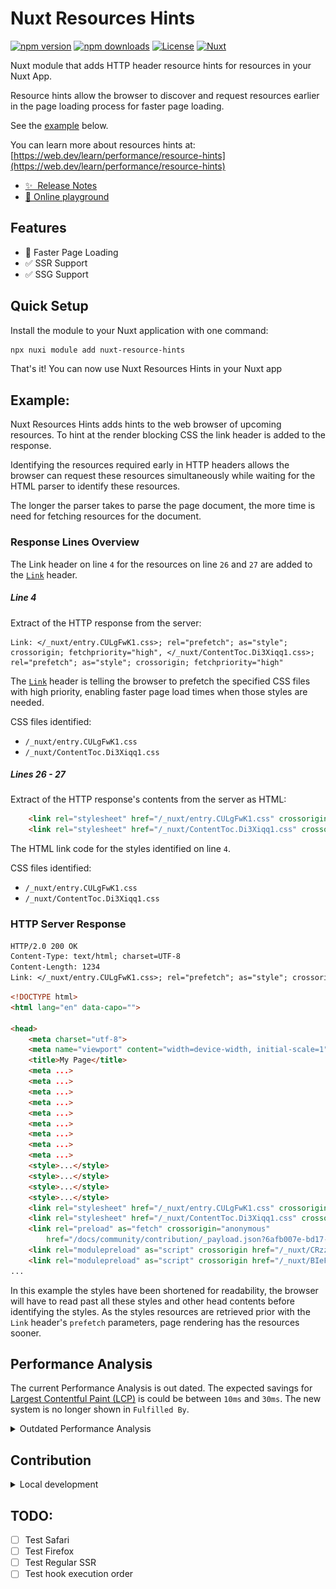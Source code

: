 <!--
Get your module up and running quickly.

Find and replace all on all files (CMD+SHIFT+F):
- Name: Nuxt Resources Hints
- Package name: nuxt-resource-hints
- Description: Adds HTTP header resource hints for resources in your Nuxt App.
-->

# Nuxt Resources Hints

[![npm version][npm-version-src]][npm-version-href]
[![npm downloads][npm-downloads-src]][npm-downloads-href]
[![License][license-src]][license-href]
[![Nuxt][nuxt-src]][nuxt-href]

Nuxt module that adds HTTP header resource hints for resources in your Nuxt App. 

Resource hints allow the browser to discover and request resources earlier in the page loading process for faster page loading.

See the [example](#example) below.

You can learn more about resources hints at:
[https://web.dev/learn/performance/resource-hints](https://web.dev/learn/performance/resource-hints)

- [✨ &nbsp;Release Notes](/CHANGELOG.md)
- [🏀 Online playground](https://stackblitz.com/github/IO-Fire/nuxt-resource-hints?file=playground%2Fapp.vue)
<!-- - [📖 &nbsp;Documentation](https://example.com) -->

## Features

<!-- Highlight some of the features your module provide here -->
- 🚀&nbsp;Faster Page Loading
- ✅&nbsp;SSR Support
- ✅&nbsp;SSG Support

## Quick Setup

Install the module to your Nuxt application with one command:

```bash
npx nuxi module add nuxt-resource-hints
```

That's it! You can now use Nuxt Resources Hints in your Nuxt app

## Example:

Nuxt Resources Hints adds hints to the web browser of upcoming resources.
To hint at the render blocking CSS the link header is added to the response.

Identifying the resources required early in HTTP headers allows the browser can request these resources simultaneously while waiting for the HTML parser to identify these resources. 

The longer the parser takes to parse the page document, the more time is need for fetching resources for the document. 

### Response Lines Overview

The Link header on line `4` for the resources on line `26` and `27` are added to the [`Link`](https://developer.mozilla.org/en-US/docs/Web/HTTP/Headers/Link) header.

##### Line 4

Extract of the HTTP response from the server:

```http
Link: </_nuxt/entry.CULgFwK1.css>; rel="prefetch"; as="style"; crossorigin; fetchpriority="high", </_nuxt/ContentToc.Di3Xiqq1.css>; rel="prefetch"; as="style"; crossorigin; fetchpriority="high"
```

The [`Link`](https://developer.mozilla.org/en-US/docs/Web/HTTP/Headers/Link) header is telling the browser to prefetch the specified CSS files with high priority, enabling faster page load times when those styles are needed.

CSS files identified:
- `/_nuxt/entry.CULgFwK1.css`
- `/_nuxt/ContentToc.Di3Xiqq1.css`

##### Lines 26 - 27

Extract of the HTTP response's contents from the server as HTML:

```html
    <link rel="stylesheet" href="/_nuxt/entry.CULgFwK1.css" crossorigin>
    <link rel="stylesheet" href="/_nuxt/ContentToc.Di3Xiqq1.css" crossorigin>
```

The HTML link code for the styles identified on line `4`.

CSS files identified:
- `/_nuxt/entry.CULgFwK1.css`
- `/_nuxt/ContentToc.Di3Xiqq1.css`

### HTTP Server Response
```diff
HTTP/2.0 200 OK
Content-Type: text/html; charset=UTF-8
Content-Length: 1234
Link: </_nuxt/entry.CULgFwK1.css>; rel="prefetch"; as="style"; crossorigin; fetchpriority="high", </_nuxt/ContentToc.Di3Xiqq1.css>; rel="prefetch"; as="style"; crossorigin; fetchpriority="high"

```
```html
<!DOCTYPE html>
<html lang="en" data-capo="">

<head>
    <meta charset="utf-8">
    <meta name="viewport" content="width=device-width, initial-scale=1">
    <title>My Page</title>
    <meta ...>
    <meta ...>
    <meta ...>
    <meta ...>
    <meta ...>
    <meta ...>
    <meta ...>
    <meta ...>
    <meta ...>
    <style>...</style>
    <style>...</style>
    <style>...</style>
    <style>...</style>
    <link rel="stylesheet" href="/_nuxt/entry.CULgFwK1.css" crossorigin>
    <link rel="stylesheet" href="/_nuxt/ContentToc.Di3Xiqq1.css" crossorigin>
    <link rel="preload" as="fetch" crossorigin="anonymous"
        href="/docs/community/contribution/_payload.json?6afb007e-bd17-4be8-9ad0-cf237cb47582">
    <link rel="modulepreload" as="script" crossorigin href="/_nuxt/CRzzB7A9.js">
    <link rel="modulepreload" as="script" crossorigin href="/_nuxt/BIeF1yTG.js">
...
```

In this example the styles have been shortened for readability, the browser will have to read past all these styles and other head contents before identifying the styles. As the styles resources are retrieved prior with the `Link` header's `prefetch` parameters, page rendering has the resources sooner. 

## Performance Analysis

The current Performance Analysis is out dated.
The expected savings for [Largest Contentful Paint (LCP)](https://web.dev/articles/lcp) is could be between `10ms` and `30ms`. The new system is no longer shown in `Fulfilled By`.

<details><summary>Outdated Performance Analysis</summary>
<p>

> Test sample size of 1

The below image shows the Network fetching the styles ahead of the parser identifying the required resources. 

The parser's requests for the styles are marked as `Fulfilled by` with `(prefetch cache)`.

> CPU: `No throttling`,  Network: `4G Fast`, Settings: `Big request rows`, Columns: `Priority`, `Fulfilled By`

![Web browser network diagram with Resource Hints](docs/web-browser-network.webp)

The below image shows the Performance diagram, where the network requests start and end and what time the HTML parser starts and ends. The browser requests the styles before the parser starts, the parser later identifies the styles with note they are render blocking while the browser is already downloading the styles from the resource hints.

![Web browser performance diagram with Resource Hints](docs/web-browser-performance.webp)
</p>
</details>

## Contribution

<details>
  <summary>Local development</summary>
  
  ```bash
  # Install dependencies
  npm install
  
  # Generate type stubs
  npm run dev:prepare
  
  # Develop with the playground
  npm run dev
  
  # Build the playground
  npm run dev:build
  
  # Run ESLint
  npm run lint
  
  # Run Vitest
  npm run test
  npm run test:watch
  
  # Release new version
  npm run release
  ```

</details>


## TODO:
- [ ] Test Safari
- [ ] Test Firefox
- [ ] Test Regular SSR
- [ ] Test hook execution order

<!-- Badges -->
[npm-version-src]: https://img.shields.io/npm/v/nuxt-resource-hints/latest.svg?style=flat&colorA=020420&colorB=00DC82
[npm-version-href]: https://npmjs.com/package/nuxt-resource-hints

[npm-downloads-src]: https://img.shields.io/npm/dm/nuxt-resource-hints.svg?style=flat&colorA=020420&colorB=00DC82
[npm-downloads-href]: https://npm.chart.dev/nuxt-resource-hints

[license-src]: https://img.shields.io/npm/l/nuxt-resource-hints.svg?style=flat&colorA=020420&colorB=00DC82
[license-href]: https://npmjs.com/package/nuxt-resource-hints

[nuxt-src]: https://img.shields.io/badge/Nuxt-020420?logo=nuxt.js
[nuxt-href]: https://nuxt.com

